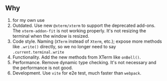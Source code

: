## Why

1. for my own use
2. Outdated. Use new `@xterm/xterm` to support the deprecated add-ons.
   The `xterm-addon-fit` is not working properly. It's not resizing the terminal when the window is resized.
3. Code style. Naming (`XTerm` instead of `Xterm`, etc.); expose more methods like `.write()` directly, so we no longer need to say `.current.terminal.write`
4. Functionality. Add the new methods from XTerm like `onBell()`.
5. Performance. Remove dynamic type checking. It's not necessary and the performance is not good.
6. Development. Use `vite` for e2e test, much faster than `webpack`.
